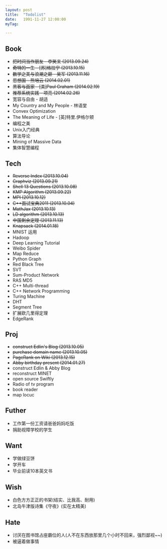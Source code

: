 ```yaml
---
layout: post
title:  "Todolist"
date:   1991-11-27 12:00:00
myTag:

---
```



## Book
+ <del> 把时间当作朋友 - 李笑来 (2013.09.24) </del>
+ <del> 奇特的一生 - [苏]格拉宁 (2013.10.15) </del>
+ <del> 数学之美与浪潮之巅 - 吴军 (2013.11.16) </del>
+ <del> 思想国 - 熊培云 (2014.02.01) </del>
+ <del> 黑客与画家 - [美]Paul Graham (2014.02.19) <del>
+ <del> 推荐系统实践 - 项亮 (2014.02.26) <del>
+ 宽容与自由 - 胡适
+ My Country and My People - 林语堂
+ Convex Optimization
+ The Meaning of Life - [英]特里.伊格尔顿
+ 编程之美
+ Unix入门经典 
+ 算法导论
+ Mining of Massive Data
+ 集体智慧编程


## Tech
+ <del> Reverse Index (2013.10.04) </del>
+ <del> Graphviz (2013.09.21) </del>
+ <del> Shell 13 Questions (2013.10.08) </del>
+ <del> KMP Algorithm (2013.09.22) </del>
+ <del> MPI (2013.10.12) </del>
+ <del> C++面试宝典2011 (2013.10.04) </del>
+ <del> MathJax (2013.10.13) </del>
+ <del> LD algorithm (2013.10.13) </del>
+ <del> 中国剩余定理 (2013.11.13) </del>
+ <del> Knapsack (2014.01.18) </del>
+ MNIST 运用
+ Hadoop
+ Deep Learning Tutorial
+ Weibo Spider
+ Map Reduce
+ Python Graph
+ Red Black Tree
+ SVT
+ Sum-Product Network
+ RAS MD5
+ C++ Multi-thread
+ C++ Network Programming
+ Turing Machine
+ DHT
+ Segment Tree
+ 扩展欧几里得定理
+ EdgeRank

## Proj
+ <del> construct Edlin's Blog (2013.10.05) </del>
+ <del> purchase domain name (2013.10.05) </del>
+ <del> PageRank on Wiki (2013.12.15) </del>
+ <del> Abby birthday present (2014.01.27) </del>
+ construct Edlin & Abby Blog
+ reconstruct MINET
+ open source Swiftly
+ Radio of tv program
+ book reader
+ map locuc

## Futher
+ 工作第一份工资请爸爸妈妈吃饭
+ 捐助视障学校的学生

## Want
+ 学做绿豆饼
+ 学开车
+ 毕业前读10本英文书

## Wish
+ 白色方方正正的书架(结实、比我高、耐用)
+ 北岛牛津版诗集《守夜》(实在太精美)

## Hate
+ 讨厌在图书馆占座霸位的人(人不在东西放那里几个小时不回来，强烈鄙视~~)
+ 被逼着做事情


